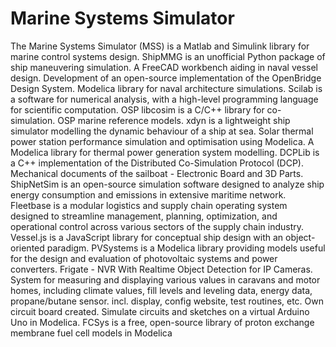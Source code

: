# Marine Systems Simulator

The Marine Systems Simulator (MSS) is a Matlab and Simulink library for marine control systems design. ShipMMG is an unofficial Python package of ship maneuvering simulation. A FreeCAD workbench aiding in naval vessel design. Development of an open-source implementation of the OpenBridge Design System. Modelica library for naval architecture simulations. Scilab is a software for numerical analysis, with a high-level programming language for scientific computation. OSP libcosim is a C/C++ library for co-simulation. OSP marine reference models. xdyn is a lightweight ship simulator modelling the dynamic behaviour of a ship at sea. Solar thermal power station performance simulation and optimisation using Modelica. A Modelica library for thermal power generation system modelling. DCPLib is a C++ implementation of the Distributed Co-Simulation Protocol (DCP). Mechanical documents of the sailboat - Electronic Board and 3D Parts. ShipNetSim is an open-source simulation software designed to analyze ship energy consumption and emissions in extensive maritime network. Fleetbase is a modular logistics and supply chain operating system designed to streamline management, planning, optimization, and operational control across various sectors of the supply chain industry. Vessel.js is a JavaScript library for conceptual ship design with an object-oriented paradigm. PVSystems is a Modelica library providing models useful for the design and evaluation of photovoltaic systems and power converters. Frigate - NVR With Realtime Object Detection for IP Cameras. System for measuring and displaying various values in caravans and motor homes, including climate values, fill levels and leveling data, energy data, propane/butane sensor. incl. display, config website, test routines, etc. Own circuit board created. Simulate circuits and sketches on a virtual Arduino Uno in Modelica. FCSys is a free, open-source library of proton exchange membrane fuel cell models in Modelica